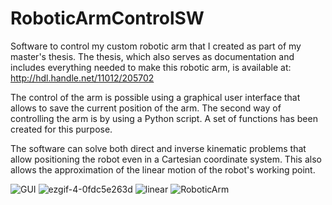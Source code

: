 # RoboticArmControlSW
Software to control my custom robotic arm that I created as part of my master's thesis. The thesis, which also serves as documentation and includes everything needed to make this robotic arm, is available at: http://hdl.handle.net/11012/205702

The control of the arm is possible using a graphical user interface that allows to save the current position of the arm. The second way of controlling the arm is by using a Python script. A set of functions has been created for this purpose.

The software can solve both direct and inverse kinematic problems that allow positioning the robot even in a Cartesian coordinate system. This also allows the approximation of the linear motion of the robot's working point.

![GUI](https://github.com/jakubkvapil/RoboticArmControlSW/assets/136896240/42156682-0411-47c8-8a2a-3b1bddeaf883)
![ezgif-4-0fdc5e263d](https://github.com/jakubkvapil/RoboticArmControlSW/assets/136896240/aa9f7323-4470-4c6b-a7ba-bdca43b54612)
![linear](https://github.com/jakubkvapil/RoboticArmControlSW/assets/136896240/d3b2fada-9113-4a9f-b74a-786205d36178)
![RoboticArm](https://github.com/jakubkvapil/RoboticArmControlSW/assets/136896240/82d8e590-1eaf-4810-b87f-6b03ba94a386)
